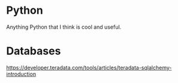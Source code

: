 # Python
Anything Python that I think is cool and useful.

# Databases
https://developer.teradata.com/tools/articles/teradata-sqlalchemy-introduction

